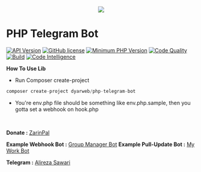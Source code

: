 <h1 align="center">
  <img src="https://camo.githubusercontent.com/c568f1b0649b81bdaaa131d2010aa0c453428cd7/687474703a2f2f7331332e7069636f66696c652e636f6d2f66696c652f383430333637303436382f312e706e67">
   <br>
</h1>

# PHP Telegram Bot
 [![API Version](https://img.shields.io/badge/Bot%20API-4.9%20%28June%202020%29-32a2da.svg)](https://core.telegram.org/bots/api#june-4-2020)
 [![GitHub license](https://img.shields.io/github/license/persepolisdm/persepolis.svg)](https://github.com/DyarWeb/php-telegram-bot/blob/master/LICENSE)
 [![Minimum PHP Version](http://img.shields.io/badge/php-%3E%3D7.4-8892BF.svg)](https://php.net/)
 [![Code Quality](https://scrutinizer-ci.com/g/DyarWeb/php-telegram-bot/badges/quality-score.png?b=master)](https://scrutinizer-ci.com/g/DyarWeb/php-telegram-bot/?branch=master/)
 [![Build](https://scrutinizer-ci.com/g/DyarWeb/php-telegram-bot/badges/build.png?b=master)](https://scrutinizer-ci.com/g/DyarWeb/php-telegram-bot/?branch=master)
 [![Code Intelligence](https://scrutinizer-ci.com/g/DyarWeb/php-telegram-bot/badges/code-intelligence.svg?b=master)](https://scrutinizer-ci.com/g/DyarWeb/php-telegram-bot/?branch=master)


 <p>
<b>How To Use Lib </b>

- Run Composer create-project

```php
composer create-project dyarweb/php-telegram-bot
```
- You're env.php file should be something like env.php.sample, then you gotta set a webhook on hook.php

<br>




<b>Donate :</b> [ZarinPal](https://zarinp.al/sawari)

<b>Example Webhook Bot :</b> [Group Manager Bot](https://github.com/DyarWeb/Group-Manager-Bot)
<b>Example Pull-Update Bot :</b> [My Work Bot](https://github.com/DyarWeb/my-work-bot)

<b>Telegram :</b> [Alireza Sawari](https://telegram.me/alirezasawari)

